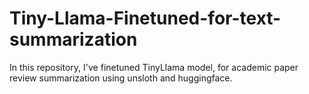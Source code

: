 # Tiny-Llama-Finetuned-for-text-summarization
In this repository, I've finetuned TinyLlama model, for academic paper review summarization using unsloth and huggingface.
